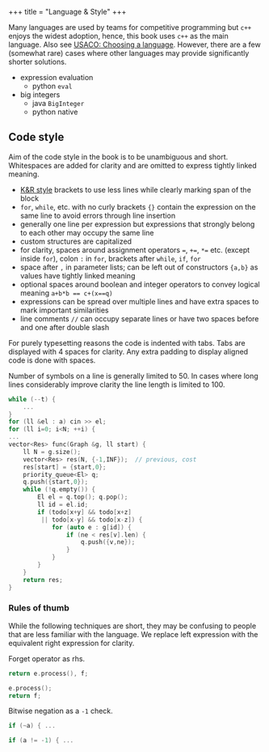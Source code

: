 +++
title = "Language & Style"
+++

Many languages are used by teams for competitive programming but `c++` enjoys the widest adoption, hence, this book uses `c++` as the main language.
Also see [USACO: Choosing a language](https://usaco.guide/general/choosing-lang).
However, there are a few (somewhat rare) cases where other languages may provide significantly shorter solutions.


* expression evaluation
	* python `eval`
* big integers
	* java `BigInteger`
	* python native

## Code style

Aim of the code style in the book is to be unambiguous and short.
Whitespaces are added for clarity and are omitted to express tightly linked meaning.

* [K&R style](https://en.wikipedia.org/wiki/Indentation_style#K&R) brackets to use less lines while clearly marking span of the block
* `for`, `while`, etc. with no curly brackets `{}` contain the expression on the same line to avoid errors through line insertion
* generally one line per expression but expressions that strongly belong to each other may occupy the same line
* custom structures are capitalized
* for clarity, spaces around assignment operators `=`, `+=`, `*=` etc. (except inside `for`), colon `:` in `for`, brackets after `while`, `if`, `for`
* space after `,` in parameter lists; can be left out of constructors `{a,b}` as values have tightly linked meaning
* optional spaces around boolean and integer operators to convey logical meaning `a+b*b == c+(x==q)`
* expressions can be spread over multiple lines and have extra spaces to mark important similarities
* line comments `//` can occupy separate lines or have two spaces before and one after double slash

For purely typesetting reasons the code is indented with tabs.
Tabs are displayed with 4 spaces for clarity.
Any extra padding to display aligned code is done with spaces.

Number of symbols on a line is generally limited to 50.
In cases where long lines considerably improve clarity the line length is limited to 100.

```cpp
while (--t) {
	...
}
for (ll &el : a) cin >> el;
for (ll i=0; i<N; ++i) {
...
vector<Res> func(Graph &g, ll start) {
	ll N = g.size();
	vector<Res> res(N, {-1,INF});  // previous, cost
	res[start] = {start,0};
	priority_queue<El> q;
	q.push({start,0});
	while (!q.empty()) {
		El el = q.top(); q.pop();
		ll id = el.id;
		if (todo[x+y] && todo[x+z]
		 || todo[x-y] && todo[x-z]) {
			for (auto e : g[id]) {
				if (ne < res[v].len) {
					q.push({v,ne});
				}
			}
		}
	}
	return res;
}
```

### Rules of thumb

While the following techniques are short, they may be confusing to people that are less familiar with the language.
We replace left expression with the equivalent right expression for clarity.

Forget operator as rhs.

<div class="multicols">
<div class="col50">

```cpp
return e.process(), f;
```

</div>
<div class="col50">

```cpp
e.process();
return f;
```

</div>
</div>

Bitwise negation as a `-1` check.

<div class="multicols">
<div class="col50">

```cpp
if (~a) { ...
```

</div>
<div class="col50">

```cpp
if (a != -1) { ...
```

</div>
</div>

